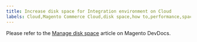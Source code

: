 ```yaml
---
title: Increase disk space for Integration environment on Cloud
labels: Cloud,Magento Commerce Cloud,disk space,how to,performance,space
---
```


Please refer to the [Manage disk space](https://devdocs.magento.com/guides/v2.3/cloud/project/manage-disk-space.html) article on Magento DevDocs.   
  